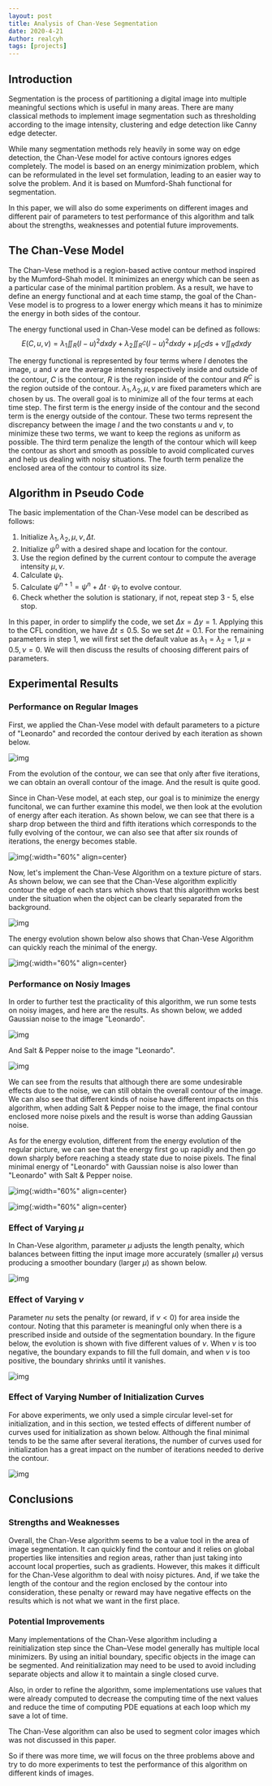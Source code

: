 ```yaml
---
layout: post
title: Analysis of Chan-Vese Segmentation
date: 2020-4-21
Author: realcyh
tags: [projects]
---
```


## Introduction
Segmentation is the process of partitioning a digital image into multiple meaningful sections which is useful in many areas. There are many classical methods to implement image segmentation such as thresholding according to the image intensity, clustering and edge detection like Canny edge detecter.

While many segmentation methods rely heavily in some way on edge detection, the Chan-Vese model for active contours ignores edges completely. The model is based on an energy minimization problem, which can be reformulated in the level set formulation, leading to an easier way to solve the problem. And it is based on Mumford-Shah functional for segmentation. 

In this paper, we will also do some experiments on different images and different pair of parameters to test performance of this algorithm and talk about the strengths, weaknesses and potential future improvements.

## The Chan-Vese Model
The Chan–Vese method is a region-based active contour method inspired by the Mumford–Shah model. It minimizes an energy which can be seen as a particular case of the minimal partition problem. As a result, we have to define an energy functional and at each time stamp, the goal of the Chan-Vese model is to progress to a lower energy which means it has to minimize the energy in both sides of the contour.

The energy functional used in Chan-Vese model can be defined as follows:
$$
\begin{equation}
    E(C,u,v) = \lambda_1 \iint_R(I-u)^2dxdy + \lambda_2 \iint_{R^C}(I-u)^2dxdy + \mu \int_Cds + \nu \iint_Rdxdy
\end{equation}
$$

The energy functional is represented by four terms where $I$ denotes the image, $u$ and $v$ are the average intensity respectively inside and outside of the contour, $C$ is the contour, $R$ is the region inside of the contour and $R^C$ is the region outside of the contour. $\lambda_1, \lambda_2, \mu, \nu$ are fixed parameters which are chosen by us. The overall goal is to minimize all of the four terms at each time step. The first term is the energy inside of the contour and the second term is the energy outside of the contour. These two terms represent the discrepancy between the image $I$ and the two constants $u$ and $v$, to minimize these two terms, we want to keep the regions as uniform as possible. The third term penalize the length of the contour which will keep the contour as short and smooth as possible to avoid complicated curves and help us dealing with noisy situations. The fourth term penalize the enclosed area of the contour to control its size.

## Algorithm in Pseudo Code
The basic implementation of the Chan-Vese model can be described as follows:
1. Initialize $\lambda_1, \lambda_2, \mu, \nu, \Delta t$.
2. Initialize $\psi^0$ with a desired shape and location for the contour.
3. Use the region defined by the current contour to compute the average intensity $\mu, \nu$.
4. Calculate $\psi_t$.
5. Calculate $\psi^{n+1} = \psi^n + \Delta t\cdot \psi_t$ to evolve contour.
6. Check whether the solution is stationary, if not, repeat step 3 - 5, else stop.

In this paper, in order to simplify the code, we set $\Delta x = \Delta y = 1$. Applying this to the CFL condition, we have $\Delta t \leq 0.5$. So we set $\Delta t = 0.1$. For the remaining parameters in step 1, we will first set the default value as $\lambda_1 = \lambda_2 = 1, \mu = 0.5, \nu = 0$. We will then discuss the results of choosing different pairs of parameters.

## Experimental Results
### Performance on Regular Images
First, we applied the Chan-Vese model with default parameters to a picture of "Leonardo" and recorded the contour derived by each iteration as shown below.

![img](https://raw.githubusercontent.com/realcyh/yuhang-chen/master/images/chanvese-leo.png)

From the evolution of the contour, we can see that only after five iterations, we can obtain an overall contour of the image. And the result is quite good.

Since in Chan-Vese model, at each step, our goal is to minimize the energy funcitonal, we can further examine this model, we then look at the evolution of energy after each iteration. As shown below, we can see that there is a sharp drop between the third and fifth iterations which corresponds to the fully evolving of the contour, we can also see that after six rounds of iterations, the energy becomes stable.

![img](https://raw.githubusercontent.com/realcyh/yuhang-chen/master/images/chanvese-leoenergy.png){:width="60%" align=center}

Now, let's implement the Chan-Vese Algorithm on a texture picture of stars. As shown below, we can see that the Chan-Vese algorithm explicitly contour the edge of each stars which shows that this algorithm works best under the situation when the object can be clearly separated from the background.

![img](https://raw.githubusercontent.com/realcyh/yuhang-chen/master/images/chanvese-stars.png)

The energy evolution shown below also shows that Chan-Vese Algorithm can quickly reach the minimal of the energy.

![img](https://raw.githubusercontent.com/realcyh/yuhang-chen/master/images/chanvese-starsenergy.png){:width="60%" align=center}

### Performance on Nosiy Images
In order to further test the practicality of this algorithm, we run some tests on noisy images, and here are the results. As shown below, we added Gaussian noise to the image "Leonardo". 

![img](https://raw.githubusercontent.com/realcyh/yuhang-chen/master/images/chanvese-leogauss.png)

And Salt & Pepper noise to the image "Leonardo".

![img](https://raw.githubusercontent.com/realcyh/yuhang-chen/master/images/chanvese-leosalt.png)

We can see from the results that although there are some undesirable effects due to the noise, we can still obtain the overall contour of the image. We can also see that different kinds of noise have different impacts on this algorithm, when adding Salt & Pepper noise to the image, the final contour enclosed more noise pixels and the result is worse than adding Gaussian noise.

As for the energy evolution, different from the energy evolution of the regular picture, we can see that the energy first go up rapidly and then go down sharply before reaching a steady state due to noise pixels. The final minimal energy of "Leonardo" with Gaussian noise is also lower than "Leonardo" with Salt & Pepper noise.

![img](https://raw.githubusercontent.com/realcyh/yuhang-chen/master/images/chanvese-leogaussenergy.png){:width="60%" align=center}

![img](https://raw.githubusercontent.com/realcyh/yuhang-chen/master/images/chanvese-leosaltenergy.png){:width="60%" align=center}

### Effect of Varying $\mu$
In Chan-Vese algorithm, parameter $\mu$ adjusts the length penalty, which balances between fitting the input image more accurately (smaller $\mu$) versus producing a smoother boundary (larger $\mu$) as shown below.

![img](https://raw.githubusercontent.com/realcyh/yuhang-chen/master/images/chanvese-timmu.png)

### Effect of Varying $\nu$
Parameter $nu$ sets the penalty (or reward, if $\nu < 0$) for area inside the contour. Noting that this parameter is meaningful only when there is a prescribed inside and outside of the segmentation boundary. In the figure below, the evolution is shown with five different values of $\nu$. When $\nu$ is too negative, the boundary expands to fill the full domain, and when $\nu$ is too positive, the boundary shrinks until it vanishes.

![img](https://raw.githubusercontent.com/realcyh/yuhang-chen/master/images/chanvese-lilynu.png)

### Effect of Varying Number of Initialization Curves
For above experiments, we only used a simple circular level-set for initialization, and in this section, we tested effects of different number of curves used for initialization as shown below. Although the final minimal tends to be the same after several iterations, the number of curves used for initialization has a great impact on the number of iterations needed to derive the contour.

![img](https://raw.githubusercontent.com/realcyh/yuhang-chen/master/images/chanvese-friendsk.png)

## Conclusions
### Strengths and Weaknesses
Overall, the Chan-Vese algorithm seems to be a value tool in the area of image segmentation. It can quickly find the contour and it relies on global properties like intensities and region areas, rather than just taking into account local properties, such as gradients. However, this makes it difficult for the Chan-Vese algorithm to deal with noisy pictures. And, if we take the length of the contour and the region enclosed by the contour into consideration, these penalty or reward may have negative effects on the results which is not what we want in the first place.

### Potential Improvements
Many implementations of the Chan-Vese algorithm including a reinitialization step since the Chan–Vese model generally has multiple local minimizers. By using an initial boundary, specific objects in the image can be segmented. And reinitialization may need to be used to avoid including separate objects and allow it to maintain a single closed curve.

Also, in order to refine the algorithm, some implementations use values that were already computed to decrease the computing time of the next values and reduce the time of computing PDE equations at each loop which my save a lot of time.

The Chan-Vese algorithm can also be used to segment color images which was not discussed in this paper.

So if there was more time, we will focus on the three problems above and try to do more experiments to test the performance of this algorithm on different kinds of images.
